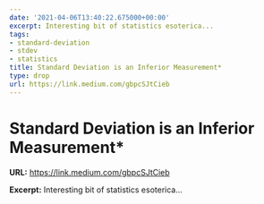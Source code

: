 ```yaml
---
date: '2021-04-06T13:40:22.675000+00:00'
excerpt: Interesting bit of statistics esoterica...
tags:
- standard-deviation
- stdev
- statistics
title: Standard Deviation is an Inferior Measurement*
type: drop
url: https://link.medium.com/gbpcSJtCieb
---
```


# Standard Deviation is an Inferior Measurement*

**URL:** https://link.medium.com/gbpcSJtCieb

**Excerpt:** Interesting bit of statistics esoterica...
